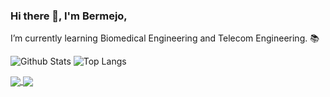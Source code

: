 ### Hi there 👋, I'm Bermejo,
I’m currently learning Biomedical Engineering and Telecom Engineering. 📚 

![Github Stats](https://github-readme-stats.vercel.app/api?username=bermejo4&count_private=true&show_icons=true&theme=dark)
![Top Langs](https://github-readme-stats.vercel.app/api/top-langs/?username=bermejo4&hide=TeX,html,scss&layout=compact&theme=dark)

<a href="https://github.com/bermejo4/IoT_Medical_Device">
  <img align="center" src="https://github-readme-stats.vercel.app/api/pin/?username=bermejo4&repo=IoT_Medical_Device&theme=dark" />
</a>
<a href="https://github.com/bermejo4/Proyectos3">
  <img align="center" src="https://github-readme-stats.vercel.app/api/pin/?username=bermejo4&repo=Proyectos3&theme=dark" />
</a>
